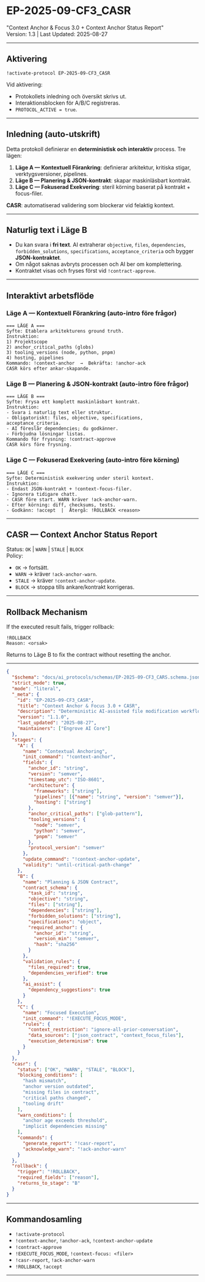 <!--
EP-2025-09-CF3_CASR v1.3
"Context Anchor & Focus 3.0 + Context Anchor Status Report"

Purpose
-------
Deterministisk, interaktiv process för AI-assisterad utveckling som minimerar
kontextuell tröghet och felaktiga antaganden via tre lägen (A/B/C) och en
automatiserad grindvakt (CASR). Protokollet skriver automatiskt ut inledning
vid aktivering och stegspecifika instruktioner före varje läge.

Key properties
--------------
- Aktivering via !activate-protocol.
- Inledande beskrivning och interaktiva block skrivs ut i chatten.
- Läge B accepterar naturlig text. AI extraherar och genererar JSON-kontrakt.
- CASR körs före planering och exekvering (gating).
- Rollback från C -> B utan att förlora ankare.
Last updated: 2025-08-27
-->

# EP-2025-09-CF3_CASR
"Context Anchor & Focus 3.0 + Context Anchor Status Report"  
Version: 1.3 | Last Updated: 2025-08-27

---

## **Aktivering**
```text
!activate-protocol EP-2025-09-CF3_CASR
```
Vid aktivering:
- Protokollets inledning och översikt skrivs ut.
- Interaktionsblocken för A/B/C registreras.
- `PROTOCOL_ACTIVE = true`.

---

## **Inledning (auto-utskrift)**
Detta protokoll definierar en **deterministisk och interaktiv** process.
Tre lägen:
1. **Läge A — Kontextuell Förankring**: definierar arkitektur, kritiska stigar, verktygsversioner, pipelines.
2. **Läge B — Planering & JSON-kontrakt**: skapar maskinläsbart kontrakt.
3. **Läge C — Fokuserad Exekvering**: steril körning baserat på kontrakt + focus-filer.

**CASR**: automatiserad validering som blockerar vid felaktig kontext.

---

## **Naturlig text i Läge B**
- Du kan svara i **fri text**. AI extraherar `objective`, `files`, `dependencies`,
  `forbidden_solutions`, `specifications`, `acceptance_criteria` och bygger
  **JSON-kontraktet**.
- Om något saknas avbryts processen och AI ber om komplettering.
- Kontraktet visas och fryses först vid `!contract-approve`.

---

## **Interaktivt arbetsflöde**

### **Läge A — Kontextuell Förankring (auto-intro före frågor)**
```
=== LÄGE A ===
Syfte: Etablera arkitekturens ground truth.
Instruktion:
1) Projektscope
2) anchor_critical_paths (globs)
3) tooling_versions (node, python, pnpm)
4) hosting, pipelines
Kommando: !context-anchor  →  Bekräfta: !anchor-ack
CASR körs efter ankar-skapande.
```

### **Läge B — Planering & JSON-kontrakt (auto-intro före frågor)**
```
=== LÄGE B ===
Syfte: Frysa ett komplett maskinläsbart kontrakt.
Instruktion:
- Svara i naturlig text eller struktur.
- Obligatoriskt: files, objective, specifications, acceptance_criteria.
- AI föreslår dependencies; du godkänner.
- Förbjudna lösningar listas.
Kommando för frysning: !contract-approve
CASR körs före frysning.
```

### **Läge C — Fokuserad Exekvering (auto-intro före körning)**
```
=== LÄGE C ===
Syfte: Deterministisk exekvering under steril kontext.
Instruktion:
- Endast JSON-kontrakt + !context-focus-filer.
- Ignorera tidigare chatt.
- CASR före start. WARN kräver !ack-anchor-warn.
- Efter körning: diff, checksums, tests.
- Godkänn: !accept  |  Återgå: !ROLLBACK <reason>
```

---

## **CASR — Context Anchor Status Report**
Status: `OK` | `WARN` | `STALE` | `BLOCK`  
Policy:
- `OK` → fortsätt.
- `WARN` → kräver `!ack-anchor-warn`.
- `STALE` → kräver `!context-anchor-update`.
- `BLOCK` → stoppa tills ankare/kontrakt korrigeras.

---

## **Rollback Mechanism**

If the executed result fails, trigger rollback:

```text
!ROLLBACK
Reason: <orsak>
```

Returns to Läge B to fix the contract without resetting the anchor.


---

```json
{
  "$schema": "docs/ai_protocols/schemas/EP-2025-09-CF3_CARS.schema.json",
  "strict_mode": true,
  "mode": "literal",
  "_meta": {
    "id": "EP-2025-09-CF3_CASR",
    "title": "Context Anchor & Focus 3.0 + CASR",
    "description": "Deterministic AI-assisted file modification workflow with automated context validation and rollback.",
    "version": "1.1.0",
    "last_updated": "2025-08-27",
    "maintainers": ["Engrove AI Core"]
  },
  "stages": {
    "A": {
      "name": "Contextual Anchoring",
      "init_command": "!context-anchor",
      "fields": {
        "anchor_id": "string",
        "version": "semver",
        "timestamp_utc": "ISO-8601",
        "architecture": {
          "frameworks": ["string"],
          "pipelines": [{"name": "string", "version": "semver"}],
          "hosting": ["string"]
        },
        "anchor_critical_paths": ["glob-pattern"],
        "tooling_versions": {
          "node": "semver",
          "python": "semver",
          "pnpm": "semver"
        },
        "protocol_version": "semver"
      },
      "update_command": "!context-anchor-update",
      "validity": "until-critical-path-change"
    },
    "B": {
      "name": "Planning & JSON Contract",
      "contract_schema": {
        "task_id": "string",
        "objective": "string",
        "files": ["string"],
        "dependencies": ["string"],
        "forbidden_solutions": ["string"],
        "specifications": "object",
        "required_anchor": {
          "anchor_id": "string",
          "version_min": "semver",
          "hash": "sha256"
        }
      },
      "validation_rules": {
        "files_required": true,
        "dependencies_verified": true
      },
      "ai_assist": {
        "dependency_suggestions": true
      }
    },
    "C": {
      "name": "Focused Execution",
      "init_command": "!EXECUTE_FOCUS_MODE",
      "rules": {
        "context_restriction": "ignore-all-prior-conversation",
        "data_sources": ["json_contract", "context_focus_files"],
        "execution_determinism": true
      }
    }
  },
  "casr": {
    "status": ["OK", "WARN", "STALE", "BLOCK"],
    "blocking_conditions": [
      "hash mismatch",
      "anchor version outdated",
      "missing files in contract",
      "critical paths changed",
      "tooling drift"
    ],
    "warn_conditions": [
      "anchor age exceeds threshold",
      "implicit dependencies missing"
    ],
    "commands": {
      "generate_report": "!casr-report",
      "acknowledge_warn": "!ack-anchor-warn"
    }
  },
  "rollback": {
    "trigger": "!ROLLBACK",
    "required_fields": ["reason"],
    "returns_to_stage": "B"
  }
}
```

---

## **Kommandosamling**
- `!activate-protocol`
- `!context-anchor`, `!anchor-ack`, `!context-anchor-update`
- `!contract-approve`
- `!EXECUTE_FOCUS_MODE`, `!context-focus: <filer>`
- `!casr-report`, `!ack-anchor-warn`
- `!ROLLBACK`, `!accept`

---
